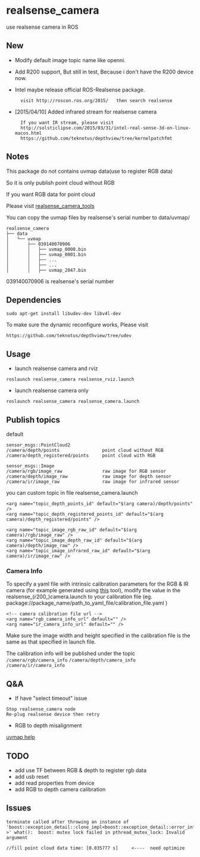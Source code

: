 # realsense_camera
use realsense camera in ROS



## New

* Modify default image topic name like openni.

* Add R200 support, But still in test, Because i don't have the R200 device now.

* Intel maybe release official ROS-Realsense package.

		visit http://roscon.ros.org/2015/   then search realsense


* [2015/04/10] Added infrared stream for realsense camera

        If you want IR stream, please visit
        http://solsticlipse.com/2015/03/31/intel-real-sense-3d-on-linux-macos.html
        https://github.com/teknotus/depthview/tree/kernelpatchfmt




## Notes
This package do not contains uvmap data(use to register RGB data)

So it is only publish point cloud without RGB

If you want RGB data for point cloud

Please visit [realsense_camera_tools](https://github.com/BlazingForests/realsense_camera_tools)

You can copy the uvmap files by realsense's serial number to data/uvmap/

```
realsense_camera
├── data
│   └── uvmap
│       ├── 039140070906
│       │   ├── uvmap_0000.bin
│       │   ├── uvmap_0001.bin
│       │   ├── ...
│       │   ├── ...
│       │   ├── uvmap_2047.bin
```

039140070906 is realsense's serial number



## Dependencies

```
sudo apt-get install libudev-dev libv4l-dev
```

To make sure the dynamic reconfigure works, Please visit

```
https://github.com/teknotus/depthview/tree/udev
```

## Usage

* launch realsense camera and rviz
```
roslaunch realsense_camera realsense_rviz.launch 
```

* launch realsense camera only
```
roslaunch realsense_camera realsense_camera.launch
```


## Publish topics

default

```
sensor_msgs::PointCloud2
/camera/depth/points                point cloud without RGB
/camera/depth_registered/points     point cloud with RGB

sensor_msgs::Image
/camera/rgb/image_raw               raw image for RGB sensor
/camera/depth/image_raw             raw image for depth sensor
/camera/ir/image_raw                raw image for infrared sensor
```

you can custom topic in file realsense_camera.launch

```
<arg name="topic_depth_points_id" default="$(arg camera)/depth/points" />
<arg name="topic_depth_registered_points_id" default="$(arg camera)/depth_registered/points" />
    
<arg name="topic_image_rgb_raw_id" default="$(arg camera)/rgb/image_raw" />
<arg name="topic_image_depth_raw_id" default="$(arg camera)/depth/image_raw" />
<arg name="topic_image_infrared_raw_id" default="$(arg camera)/ir/image_raw" />
```

### Camera Info
To specify a yaml file with intrinsic calibration parameters for the RGB & IR camera (for example generated using [this](http://wiki.ros.org/camera_calibration/Tutorials/MonocularCalibration) tool), modify the value in the realsense_(r200_)camera.launch to your calibration file (eg. package://package_name/path_to_yaml_file/calibration_file.yaml )
```
<!-- camera calibration file url -->
<arg name="rgb_camera_info_url" default="" />
<arg name="ir_camera_info_url" default="" />
```
Make sure the image width and height specified in the calibration file is the same as that specified in launch file.

The calibration info will be published under the topic  `/camera/rgb/camera_info` `/camera/depth/camera_info` `/camera/ir/camera_info`


## Q&A

* If have "select timeout" issue
```
Stop realsense_camera node
Re-plug realsense device then retry
```

* RGB to depth misalignment

[uvmap help](https://github.com/BlazingForests/realsense_camera_tools/blob/master/README.md#qa)


## TODO

* add use TF between RGB & depth to register rgb data
* add usb reset
* add read properties from device
* add RGB to depth camera calibration


## Issues

```
terminate called after throwing an instance of 'boost::exception_detail::clone_impl<boost::exception_detail::error_info_injector<boost::lock_error> >' what():  boost: mutex lock failed in pthread_mutex_lock: Invalid argument

```

```
//fill point cloud data time: [0.035777 s]     <----  need optimize
```


